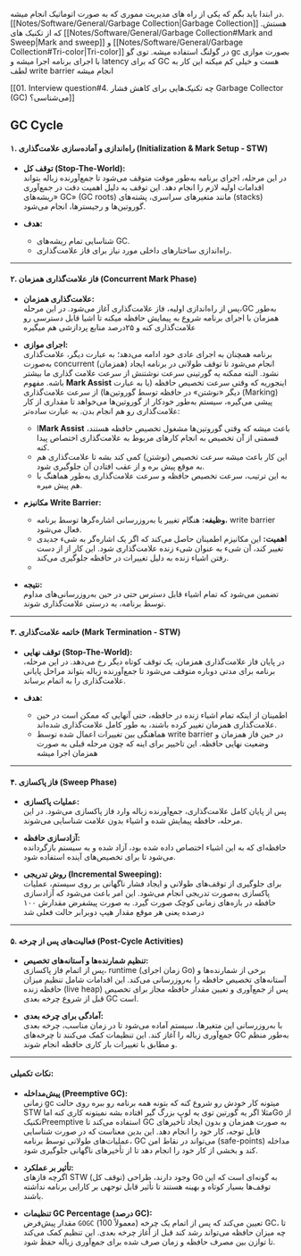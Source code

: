 در ابتدا باید بگم که یکی از راه های مدیریت مموری که به صورت اتوماتیک انجام میشه. [[Notes/Software/General/Garbage Collection|Garbage Collection]] هستش. که از تکنیک های [[Notes/Software/General/Garbage Collection#Mark and Sweep|Mark and sweep]] و [[Notes/Software/General/Garbage Collection#Tri-color|Tri-color]] در گولنگ استفاده میشه.
توی گو gc بصورت موازی با اجرای برنامه اجرا میشه و latency که برای GC هست و خیلی کم میکنه این کار به لطف write barrier انجام میشه

[[01. Interview question#4. چه تکنیک‌هایی برای کاهش فشار Garbage Collector (GC) می‌شناسی؟]]


## GC Cycle

#### ۱. راه‌اندازی و آماده‌سازی علامت‌گذاری (Initialization & Mark Setup - STW)

- **توقف کل (Stop-The-World):**  
    در این مرحله، اجرای برنامه به‌طور موقت متوقف می‌شود تا جمع‌آورنده زباله بتواند اقدامات اولیه لازم را انجام دهد. این توقف به دلیل اهمیت دقت در جمع‌آوری «ریشه‌های GC» (GC roots) مانند متغیرهای سراسری، پشته‌های (stacks) گوروتین‌ها و رجیسترها، انجام می‌شود.
    
- **هدف:**
    
    - شناسایی تمام ریشه‌های GC.
    - راه‌اندازی ساختارهای داخلی مورد نیاز برای فاز علامت‌گذاری.


---

#### ۲. فاز علامت‌گذاری همزمان (Concurrent Mark Phase)

- **علامت‌گذاری همزمان:**  
    پس از راه‌اندازی اولیه، فاز علامت‌گذاری آغاز می‌شود. در این مرحله،GC به‌طور همزمان با اجرای برنامه شروع به پیمایش حافظه میکنه تا اشیا قابل دسترسی  رو علامت‌گذاری کنه و ۲۵درصد منابع پردازشی هم میگیره
    
- **اجرای موازی:**  
    برنامه همچنان به اجرای عادی خود ادامه می‌دهد؛ به عبارت دیگر، علامت‌گذاری به‌صورت concurrent (همزمان) انجام می‌شود تا توقف طولانی در برنامه ایجاد نشود.
    البته ممکنه یه گورتینی سرعت نوشتنش از سرعت علامت گذاری ما بیشتر باشه. مفهوم **Mark Assist** اینجوریه که وقتی سرعت تخصیص حافظه (یا به عبارت دیگر «نوشتن» در حافظه توسط گوروتین‌ها) از سرعت علامت‌گذاری (Marking) پیشی می‌گیره، سیستم به‌طور خودکار از گوروتین‌ها می‌خواهد تا مقداری از کار علامت‌گذاری رو هم انجام بدن. به عبارت ساده‌تر:
    - ا**Mark Assist** باعث میشه که وقتی گوروتین‌ها مشغول تخصیص حافظه هستند، قسمتی از آن تخصیص به انجام کارهای مربوط به علامت‌گذاری اختصاص پیدا کنه.
	- این کار باعث میشه سرعت تخصیص (نوشتن) کمی کند بشه تا علامت‌گذاری هم به موقع پیش بره و از عقب افتادن آن جلوگیری شود.
	- به این ترتیب، سرعت تخصیص حافظه و سرعت علامت‌گذاری به‌طور هماهنگ با هم پیش میره.
    
- **مکانیزم Write Barrier:**
    
    - **وظیفه:** هنگام تغییر یا به‌روزرسانی اشاره‌گرها توسط برنامه، write barrier  فعال می‌شود.
    - **اهمیت:** این مکانیزم اطمینان حاصل می‌کند که اگر یک اشاره‌گر به شیء جدیدی تغییر کند، آن شیء به عنوان شیء زنده علامت‌گذاری شود. این کار از از دست رفتن اشیاء زنده به دلیل تغییرات در حافظه جلوگیری می‌کند.
    -


- **نتیجه:**  
    تضمین می‌شود که تمام اشیاء قابل دسترس حتی در حین به‌روز‌رسانی‌های مداوم توسط برنامه، به درستی علامت‌گذاری شوند.
    

---

#### ۳. خاتمه علامت‌گذاری (Mark Termination - STW)

- **توقف نهایی (Stop-The-World):**  
    در پایان فاز علامت‌گذاری همزمان، یک توقف کوتاه دیگر رخ می‌دهد. در این مرحله، برنامه برای مدتی دوباره متوقف می‌شود تا جمع‌آورنده زباله بتواند مراحل پایانی علامت‌گذاری را به اتمام برساند.
    
- **هدف:**
    
    - اطمینان از اینکه تمام اشیاء زنده در حافظه، حتی آنهایی که ممکن است در حین علامت‌گذاری همزمان تغییر کرده باشند، به طور کامل علامت‌گذاری شده‌اند.
    - هماهنگی بین تغییرات اعمال شده توسط write barrier در حین فاز همزمان و وضعیت نهایی حافظه.  این تاخییر برای اینه که چون مرحله قبلی به صورت همزمان اجرا میشه
    

---

#### ۴. فاز پاکسازی (Sweep Phase)

- **عملیات پاکسازی:**  
    پس از پایان کامل علامت‌گذاری، جمع‌آورنده زباله وارد فاز پاکسازی می‌شود. در این مرحله، حافظه پیمایش شده و اشیاء بدون علامت شناسایی می‌شوند. 
    
- **آزادسازی حافظه:**  
    حافظه‌ای که به این اشیاء اختصاص داده شده بود، آزاد شده و به سیستم بازگردانده می‌شود تا برای تخصیص‌های آینده استفاده شود.
    
- **روش تدریجی (Incremental Sweeping):**  
    برای جلوگیری از توقف‌های طولانی و ایجاد فشار ناگهانی بر روی سیستم، عملیات پاکسازی به‌صورت تدریجی انجام می‌شود. این امر باعث می‌شود که آزادسازی حافظه در بازه‌های زمانی کوچک صورت گیرد.
    به صورت پیشفرض مقدارش ۱۰۰ درصده یعنی هر موقع مقدار هیپ دوبرابر حالت فعلی شد
    

---

#### ۵. فعالیت‌های پس از چرخه (Post-Cycle Activities)

- **تنظیم شمارنده‌ها و آستانه‌های تخصیص:**  
    پس از اتمام فاز پاکسازی، runtime (زمان اجرای Go) برخی از شمارنده‌ها و آستانه‌های تخصیص حافظه را به‌روزرسانی می‌کند. این اقدامات شامل تنظیم میزان حافظه زنده (live heap) پس از جمع‌آوری و تعیین مقدار حافظه مجاز برای تخصیص قبل از شروع چرخه بعدی GC است.
    
- **آمادگی برای چرخه بعدی:**  
    با به‌روزرسانی این متغیرها، سیستم آماده می‌شود تا در زمان مناسب، چرخه بعدی جمع‌آوری زباله را آغاز کند. این تنظیمات کمک می‌کنند تا چرخه‌های GC به‌طور منظم و مطابق با تغییرات بار کاری حافظه انجام شوند.
    

---

#### نکات تکمیلی:

- **پیش‌مداخله (Preemptive GC):**  
    زمانی gc میتونه کار خودش رو شروع کنه که بتونه همه برنامه رو ببره روی حالت STW مثلا اگر یه گورتین توی یه لوپ بزرگ گیر افتاده بشه  نمیتونه کاری کنه اماGo از تکنیک‌Preemptive استفاده می‌کند تا GC به صورت همزمان و بدون ایجاد تأخیر‌های قابل توجه، کار خود را انجام دهد. این بدین معناست که در صورت شناسایی عملیات‌های طولانی توسط برنامه، GC می‌تواند در نقاط امن (safe-points) مداخله کند و بخشی از کار خود را انجام دهد تا از تأخیرهای ناگهانی جلوگیری شود.
    
- **تأثیر بر عملکرد:**  
    اگرچه فازهای STW (توقف کل) وجود دارند، طراحی Go به گونه‌ای است که این توقف‌ها بسیار کوتاه و بهینه هستند تا تأثیر قابل توجهی بر کارایی برنامه نداشته باشند.
    
- **تنظیمات GC Percentage (درصد GC):**  
    مقدار پیش‌فرض `GOGC` (معمولاً 100) تعیین می‌کند که پس از اتمام یک چرخه GC، تا چه میزان حافظه می‌تواند رشد کند قبل از آغاز چرخه بعدی. این تنظیم کمک می‌کند تا توازن بین مصرف حافظه و زمان صرف شده برای جمع‌آوری زباله حفظ شود.
